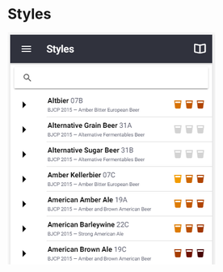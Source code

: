 # Styles

![Multiple style guidelines from BJCP, Brewers Association, Norbrygg, SHBF](.gitbook/assets/image%20%2822%29.png)

